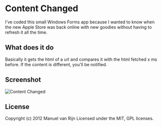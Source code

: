 # Content Changed

I've coded this small Windows Forms app because I wanted to know when the new Apple Store was back online with new goodies without having to refresh it all the time.

## What does it do

Basically it gets the html of a url and compares it with the html fetched x ms before. If the content is different, you'll be notified.

## Screenshot

![Content Changed](http://manuel.manuelles.nl/images/posts/content-changed.png) 

## License
Copyright (c) 2012 Manuel van Rijn
Licensed under the MIT, GPL licenses.